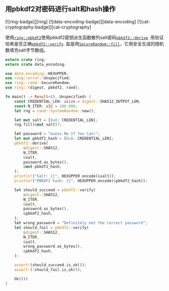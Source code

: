 <a name="ex-pbkdf2"></a>

## 用pbkdf2对密码进行salt和hash操作

[![ring-badge]][ring] [![data-encoding-badge]][data-encoding] [![cat-cryptography-badge]][cat-cryptography]

使用[`ring::pbkdf2`]使用pbkdf2密钥派生函数散列salt密码[`pbkdf2::derive`].  用验证哈希是否正确[`pbkdf2::verify`]. 盐是用[`SecureRandom::fill`]，它用安全生成的随机数填充salt字节数组。

```rust
extern crate ring;
extern crate data_encoding;

use data_encoding::HEXUPPER;
use ring::error::Unspecified;
use ring::rand::SecureRandom;
use ring::{digest, pbkdf2, rand};

fn main() -> Result<(), Unspecified> {
    const CREDENTIAL_LEN: usize = digest::SHA512_OUTPUT_LEN;
    const N_ITER: u32 = 100_000;
    let rng = rand::SystemRandom::new();

    let mut salt = [0u8; CREDENTIAL_LEN];
    rng.fill(&mut salt)?;

    let password = "Guess Me If You Can!";
    let mut pbkdf2_hash = [0u8; CREDENTIAL_LEN];
    pbkdf2::derive(
        &digest::SHA512,
        N_ITER,
        &salt,
        password.as_bytes(),
        &mut pbkdf2_hash,
    );
    println!("Salt: {}", HEXUPPER.encode(&salt));
    println!("PBKDF2 hash: {}", HEXUPPER.encode(&pbkdf2_hash));

    let should_succeed = pbkdf2::verify(
        &digest::SHA512,
		N_ITER,
        &salt,
        password.as_bytes(),
        &pbkdf2_hash,
    );
    let wrong_password = "Definitely not the correct password";
    let should_fail = pbkdf2::verify(
        &digest::SHA512,
        N_ITER,
        &salt,
        wrong_password.as_bytes(),
        &pbkdf2_hash,
    );

    assert!(should_succeed.is_ok());
    assert!(!should_fail.is_ok());

    Ok(())
}
```

[`pbkdf2::derive`]: https://briansmith.org/rustdoc/ring/pbkdf2/fn.derive.html

[`pbkdf2::verify`]: https://briansmith.org/rustdoc/ring/pbkdf2/fn.verify.html

[`ring::pbkdf2`]: https://briansmith.org/rustdoc/ring/pbkdf2/index.html

[`securerandom::fill`]: https://briansmith.org/rustdoc/ring/rand/trait.SecureRandom.html#tymethod.fill

